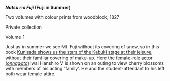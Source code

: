 **_Natsu no Fuji_ (Fuji in Summer)**

Two volumes with colour prints from woodblock, 1827

Private collection

Volume 1

Just as in summer we see Mt. Fuji without its covering of snow, so in this book [Kunisada shows us the stars of the Kabuki stage at their leisure,](/exhibition/group-9) without their familiar covering of make-up. Here the [female-role actor (_onnagata_)](/context/textG) Iwai Hanshiro V is shown on an outing to view cherry blossoms with members of his acting 'family'. He and the student-attendant to his left both wear female attire. 
